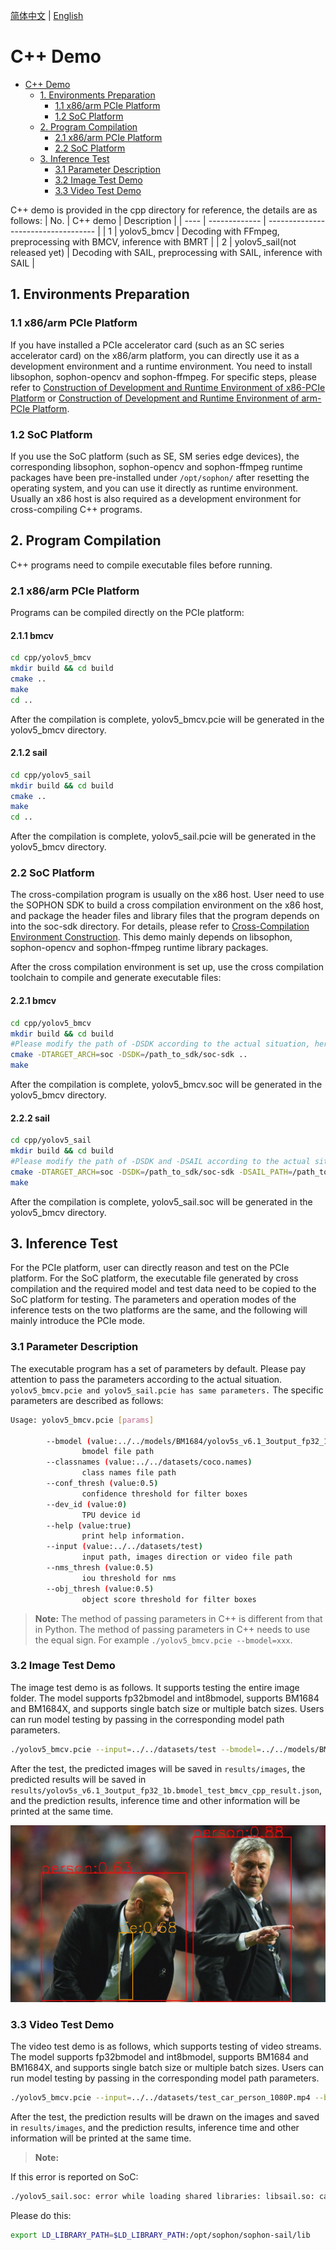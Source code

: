 [简体中文](./README.md) | [English](./README_EN.md)

# C++ Demo
* [C++ Demo](#c-demo)
    * [1. Environments Preparation](#1-environments-preparation)
        * [1.1 x86/arm PCIe Platform](#11-x86arm-pcie-platform)
        * [1.2 SoC Platform](#12-soc-platform)
    * [2. Program Compilation](#2-program-compilation)
        * [2.1 x86/arm PCIe Platform](#21-x86arm-pcie-platform)
        * [2.2 SoC Platform](#22-soc-platform)
    * [3. Inference Test](#3-inference-test)
        * [3.1 Parameter Description](#31-parameter-description)
        * [3.2 Image Test Demo](#32-image-test-demo)
        * [3.3 Video Test Demo](#33-video-test-demo)

C++ demo is provided in the cpp directory for reference, the details are as follows:
| No.  | C++ demo      | Description                                 |
| ---- | ------------- | -----------------------------------  |
| 1    | yolov5_bmcv   | Decoding with FFmpeg, preprocessing with BMCV, inference with BMRT   |
| 2    | yolov5_sail(not released yet)   | Decoding with SAIL, preprocessing with SAIL, inference with SAIL   |

## 1. Environments Preparation
### 1.1 x86/arm PCIe Platform
If you have installed a PCIe accelerator card (such as an SC series accelerator card) on the x86/arm platform, you can directly use it as a development environment and a runtime environment. You need to install libsophon, sophon-opencv and sophon-ffmpeg. For specific steps, please refer to [Construction of Development and Runtime Environment of x86-PCIe Platform](../../../docs/Environment_Install_Guide_EN.md#3-x86-pcie-platform-development-and-runtime-environment-construction) or [Construction of Development and Runtime Environment of arm-PCIe Platform](../../../docs/Environment_Install_Guide_EN.md#5-arm-pcie-platform-development-and-runtime-environment-construction).

### 1.2 SoC Platform
If you use the SoC platform (such as SE, SM series edge devices), the corresponding libsophon, sophon-opencv and sophon-ffmpeg runtime packages have been pre-installed under `/opt/sophon/` after resetting the operating system, and you can use it directly as runtime environment. Usually an x86 host is also required as a development environment for cross-compiling C++ programs.


## 2. Program Compilation
C++ programs need to compile executable files before running.
### 2.1 x86/arm PCIe Platform
Programs can be compiled directly on the PCIe platform:
#### 2.1.1 bmcv
```bash
cd cpp/yolov5_bmcv
mkdir build && cd build
cmake .. 
make
cd ..
```
After the compilation is complete, yolov5_bmcv.pcie will be generated in the yolov5_bmcv directory.

#### 2.1.2 sail

```bash
cd cpp/yolov5_sail
mkdir build && cd build
cmake ..
make
cd ..
```
After the compilation is complete, yolov5_sail.pcie will be generated in the yolov5_bmcv directory.
### 2.2 SoC Platform
The cross-compilation program is usually on the x86 host. User need to use the SOPHON SDK to build a cross compilation environment on the x86 host, and package the header files and library files that the program depends on into the soc-sdk directory. For details, please refer to [Cross-Compilation Environment Construction](../../../docs/Environment_Install_Guide_EN.md#41-cross-compiling-environment-construction). This demo mainly depends on libsophon, sophon-opencv and sophon-ffmpeg runtime library packages.

After the cross compilation environment is set up, use the cross compilation toolchain to compile and generate executable files:
#### 2.2.1 bmcv
```bash
cd cpp/yolov5_bmcv
mkdir build && cd build
#Please modify the path of -DSDK according to the actual situation, here need to use the absolute path.
cmake -DTARGET_ARCH=soc -DSDK=/path_to_sdk/soc-sdk ..  
make
```
After the compilation is complete, yolov5_bmcv.soc will be generated in the yolov5_bmcv directory.
#### 2.2.2 sail
```bash
cd cpp/yolov5_sail
mkdir build && cd build
#Please modify the path of -DSDK and -DSAIL according to the actual situation, here need to use the absolute path.
cmake -DTARGET_ARCH=soc -DSDK=/path_to_sdk/soc-sdk -DSAIL_PATH=/path_to_sail/sophon-sail/build_soc/sophon-sail ..
make
```
After the compilation is complete, yolov5_sail.soc will be generated in the yolov5_bmcv directory.

## 3. Inference Test
For the PCIe platform, user can directly reason and test on the PCIe platform. For the SoC platform, the executable file generated by cross compilation and the required model and test data need to be copied to the SoC platform for testing. The parameters and operation modes of the inference tests on the two platforms are the same, and the following will mainly introduce the PCIe mode.

### 3.1 Parameter Description
The executable program has a set of parameters by default. Please pay attention to pass the parameters according to the actual situation. `yolov5_bmcv.pcie and yolov5_sail.pcie has same parameters.` The specific parameters are described as follows:
```bash
Usage: yolov5_bmcv.pcie [params]

        --bmodel (value:../../models/BM1684/yolov5s_v6.1_3output_fp32_1b.bmodel)
                bmodel file path
        --classnames (value:../../datasets/coco.names)
                class names file path
        --conf_thresh (value:0.5)
                confidence threshold for filter boxes
        --dev_id (value:0)
                TPU device id
        --help (value:true)
                print help information.
        --input (value:../../datasets/test)
                input path, images direction or video file path
        --nms_thresh (value:0.5)
                iou threshold for nms
        --obj_thresh (value:0.5)
                object score threshold for filter boxes
```
> **Note:** The method of passing parameters in C++ is different from that in Python. The method of passing parameters in C++ needs to use the equal sign. For example `./yolov5_bmcv.pcie --bmodel=xxx`.

### 3.2 Image Test Demo
The image test demo is as follows. It supports testing the entire image folder. The model supports fp32bmodel and int8bmodel, supports BM1684 and BM1684X, and supports single batch size or multiple batch sizes. Users can run model testing by passing in the corresponding model path parameters.
```bash
./yolov5_bmcv.pcie --input=../../datasets/test --bmodel=../../models/BM1684/yolov5s_v6.1_3output_fp32_1b.bmodel --dev_id=0 --conf_thresh=0.5 --nms_thresh=0.5 --obj_thresh=0.5 --classnames=../../datasets/coco.names 
```
After the test, the predicted images will be saved in `results/images`, the predicted results will be saved in `results/yolov5s_v6.1_3output_fp32_1b.bmodel_test_bmcv_cpp_result.json`, and the prediction results, inference time and other information will be printed at the same time.


![res](../pics/zidane_cpp_bmcv.jpg)

### 3.3 Video Test Demo
The video test demo is as follows, which supports testing of video streams. The model supports fp32bmodel and int8bmodel, supports BM1684 and BM1684X, and supports single batch size or multiple batch sizes. Users can run model testing by passing in the corresponding model path parameters.
```bash
./yolov5_bmcv.pcie --input=../../datasets/test_car_person_1080P.mp4 --bmodel=../../models/BM1684/yolov5s_v6.1_3output_fp32_1b.bmodel --dev_id=0 --conf_thresh=0.5 --nms_thresh=0.5 --obj_thresh=0.5 --classnames=../../datasets/coco.names
```
After the test, the prediction results will be drawn on the images and saved in `results/images`, and the prediction results, inference time and other information will be printed at the same time.

>**Note:**

If this error is reported on SoC:
```bash
./yolov5_sail.soc: error while loading shared libraries: libsail.so: cannot open shared object file: No such file or directory
```
Please do this:
```bash
export LD_LIBRARY_PATH=$LD_LIBRARY_PATH:/opt/sophon/sophon-sail/lib
```
